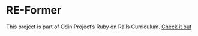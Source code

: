 # RE-Former

This project is part of Odin Project’s Ruby on Rails Curriculum. [Check it out](https://www.theodinproject.com/paths/full-stack-ruby-on-rails/courses/ruby-on-rails/lessons/forms)
